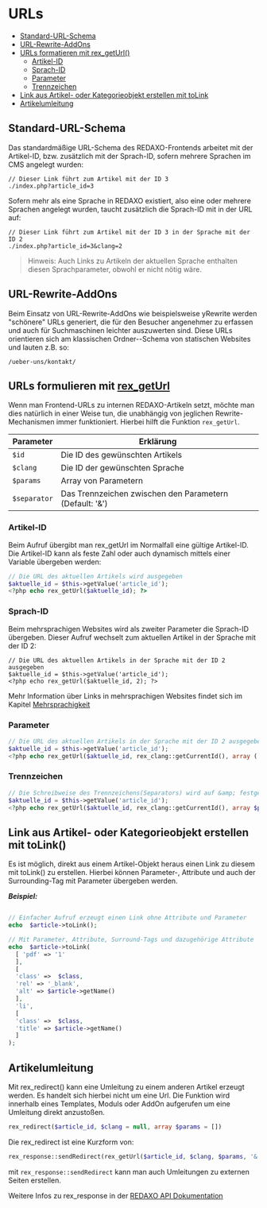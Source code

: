 # URLs

- [Standard-URL-Schema](#standard-url-schema)
- [URL-Rewrite-AddOns](#rewrite)
- [URLs formatieren mit rex_getUrl()](#rex-get-url)
    - [Artikel-ID](#artikel-id)
    - [Sprach-ID](#sprach-id)
    - [Parameter](#parameter)
    - [Trennzeichen](#trennzeichen)
- [Link aus Artikel- oder Kategorieobjekt erstellen mit toLink](#toLink)
- [Artikelumleitung](#umleitung)

<a name="standard-url-schema"></a>
## Standard-URL-Schema

Das standardmäßige URL-Schema des REDAXO-Frontends arbeitet mit der Artikel-ID, bzw. zusätzlich mit der Sprach-ID, sofern mehrere Sprachen im CMS angelegt wurden:
```
// Dieser Link führt zum Artikel mit der ID 3
./index.php?article_id=3
```

Sofern mehr als eine Sprache in REDAXO existiert, also eine oder mehrere Sprachen angelegt wurden, taucht zusätzlich die Sprach-ID mit in der URL auf:
```
// Dieser Link führt zum Artikel mit der ID 3 in der Sprache mit der ID 2
./index.php?article_id=3&clang=2
```

> Hinweis: Auch Links zu Artikeln der aktuellen Sprache enthalten diesen Sprachparameter, obwohl er nicht nötig wäre.

<a name="rewrite"></a>
## URL-Rewrite-AddOns

Beim Einsatz von URL-Rewrite-AddOns wie beispielsweise yRewrite werden "schönere" URLs generiert, die für den Besucher angenehmer zu erfassen und auch für Suchmaschinen leichter auszuwerten sind. Diese URLs orientieren sich am klassischen Ordner--Schema von statischen Websites und lauten z.B. so:
```
/ueber-uns/kontakt/
```

<a name="rex-get-url"></a>
## URLs formulieren mit [rex_getUrl](https://redaxo.org/api/master/source-function-rex_getUrl.html#9-55)

Wenn man Frontend-URLs zu internen REDAXO-Artikeln setzt, möchte man dies natürlich in einer Weise tun, die unabhängig von jeglichen Rewrite-Mechanismen immer funktioniert. Hierbei hilft die Funktion `rex_getUrl`.

Parameter | Erklärung
------------- | ------------- 
`$id` | Die ID des gewünschten Artikels
`$clang` | Die ID der gewünschten Sprache
`$params` | Array von Parametern
`$separator` | Das Trennzeichen zwischen den Parametern (Default: '&amp;')

<a name="artikel-id"></a>
### Artikel-ID

Beim Aufruf übergibt man rex_getUrl im Normalfall eine gültige Artikel-ID. Die Artikel-ID kann als feste Zahl oder auch dynamisch mittels einer Variable übergeben werden:

```php
// Die URL des aktuellen Artikels wird ausgegeben
$aktuelle_id = $this->getValue('article_id');
<?php echo rex_getUrl($aktuelle_id); ?>
```

<a name="sprach-id"></a>
### Sprach-ID

Beim mehrsprachigen Websites wird als zweiter Parameter die Sprach-ID übergeben. Dieser Aufruf wechselt zum aktuellen Artikel in der Sprache mit der ID 2:
```
// Die URL des aktuellen Artikels in der Sprache mit der ID 2 ausgegeben
$aktuelle_id = $this->getValue('article_id');
<?php echo rex_getUrl($aktuelle_id, 2); ?>
```

Mehr Information über Links in mehrsprachigen Websites findet sich im Kapitel [Mehrsprachigkeit](/{{path}}/{{version}}/mehrsprachigkeit)

<a name="parameter"></a>
### Parameter

```php
// Die URL des aktuellen Artikels in der Sprache mit der ID 2 ausgegeben
$aktuelle_id = $this->getValue('article_id');
<?php echo rex_getUrl($aktuelle_id, rex_clang::getCurrentId(), array ('chapters' => 2, 'page' => 3) ); ?>
```


<a name="trennzeichen"></a>

### Trennzeichen

```php
// Die Schreibweise des Trennzeichens(Separators) wird auf &amp; festgelegt
$aktuelle_id = $this->getValue('article_id');
<?php echo rex_getUrl($aktuelle_id, rex_clang::getCurrentId(), array $params = [], '&amp'); ?>
```
<a name="tolink"></a>
## Link aus Artikel- oder Kategorieobjekt erstellen mit toLink()

Es ist möglich, direkt aus einem Artikel-Objekt heraus einen Link zu diesem mit toLink() zu erstellen. Hierbei können Parameter-, Attribute und auch der Surrounding-Tag mit Parameter übergeben werden. 

***Beispiel:***

```php

// Einfacher Aufruf erzeugt einen Link ohne Attribute und Parameter
echo  $article->toLink();
```

```php
// Mit Parameter, Attribute, Surround-Tags und dazugehörige Attribute
echo  $article->toLink(
  [ 'pdf' => '1'
  ],
  [
  'class' =>  $class,
  'rel' => '_blank',
  'alt' => $article->getName()
  ],
  'li',
  [
  'class' =>  $class,
  'title' => $article->getName()
  ]
);

```
<a name="umleitung"></a>
## Artikelumleitung

Mit rex_redirect() kann eine Umleitung zu einem anderen Artikel erzeugt werden. Es handelt sich hierbei nicht um eine Url. Die Funktion wird innerhalb eines Templates, Moduls oder AddOn aufgerufen um eine Umleitung direkt anzustoßen. 

```php
rex_redirect($article_id, $clang = null, array $params = [])
```

Die rex_redirect ist eine Kurzform von:

```php
rex_response::sendRedirect(rex_getUrl($article_id, $clang, $params, '&'));

```
mit `rex_response::sendRedirect` kann man auch Umleitungen zu externen Seiten erstellen. 


Weitere Infos zu rex_response in der [REDAXO API Dokumentation](https://redaxo.org/api/master/class-rex_response.html)


